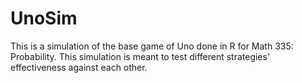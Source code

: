 # UnoSim

This is a simulation of the base game of Uno done in R for Math 335: Probability.  This simulation is meant to test different strategies' effectiveness against each other.
